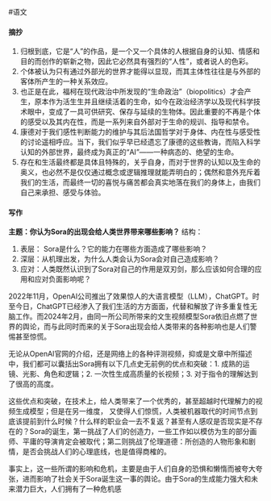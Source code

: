 #语文 
#### 摘抄
1. 归根到底，它是“人”的作品，是一个又一个具体的人根据自身的认知、情感和目的而创作的崭新之物，因此它必然具有强烈的“人性”，或者说人的色彩。
2. 个体被认为只有通过外部光的世界才能得以显现，而其主体性往往是与外部的客体所产生的一种关系效应。
3. 也正是在此，福柯在现代政治中所发现的“生命政治”（biopolitics）才会产生，原本作为活生生并且继续活着的生命，如今在政治经济学以及现代科学技术眼中，变成了一具可供研究、保存与延续的生物体。因此重要的不再是个体的感受以及其内在性，而是一系列来自外部对于生命的规训、指导和禁令。
4. 康德对于我们感性判断能力的维护与其后法国哲学对于身体、内在性与感受性的讨论遥相呼应。当下，我们似乎早已经遗忘了康德的这些教诲，而陷入科学认知的外部世界，最终成为真正的“AI”——一种病态的、绝望的生命。
5. 存在和生活最终都是具体且特殊的，关乎自身，而对于世界的认知以及生命的奥义，也必然不是仅仅通过概念或逻辑推理就能弄明白的；偶然和意外充斥着我们的生活，而最终一切的喜悦与痛苦都会真实地落在我们的身体上，由我们自己来承担、感受与体验。
#### 写作
**主题：你认为Sora的出现会给人类世界带来哪些影响？**
结构：
1. 表层： Sora是什么？它的能力在哪些方面造成了哪些影响？
2. 深层：从机理出发，为什么人类会认为Sora会对自己造成影响？
3. 应对：人类既然认识到了Sora对自己的作用是双刃剑，那么应该如何合理的应用和应对负面影响呢？

2022年11月，OpenAI公司推出了效果惊人的大语言模型（LLM），ChatGPT。时至今日，ChatGPT已经渗入了我们生活的方方面面，代替和解放了许多重复性无脑工作。而2024年2月，由同一所公司所带来的文生视频模型Sora依旧点燃了世界的舆论，而与此同时而来的关于Sora出现会给人类带来的各种影响也是人们警惕甚至惊慌。

无论从OpenAI官网的介绍，还是网络上的各种评测视频，抑或是文章中所描述中，我们都可以囊括出Sora拥有以下几点史无前例的优点和突破：1. 成熟的运镜、光影、角色和逻辑；2. 一次性生成高质量的长视频；3. 对于指令的理解达到了很高的高度。

这些优点和突破，在技术上，给人类带来了一个优秀的，甚至超越时代理解力的视频生成模型；但是在另一维度， 又使得人们惊慌，人类被机器取代的时间节点到底该提前到什么时候？什么样的职业会一去不复返？甚至有人感叹是否现实是不存在的？Sora的诞生，第一挑战了人们的创造力，一些工作如以模仿为生的部分画师、平庸的导演肯定会被取代；第二则挑战了伦理道德：所创造的人物形象和剧情，是否会挑战人们的心理底线，也是值得商榷的。

事实上，这一些所谓的影响和危机，主要是由于人们自身的恐惧和懒惰而被夸大夸张，进而影响了社会关于Sora诞生这一事的舆论。由于Sora的生成能力强大和未来潜力巨大，人们拥有了一种危机感